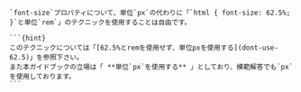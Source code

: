 ````{tip}
`font-size`プロパティについて、単位`px`の代わりに「`html { font-size: 62.5%; }`と単位`rem`」のテクニックを使用することは自由です。

```{hint}
このテクニックについては「[62.5%とremを使用せず、単位pxを使用する](dont-use-62.5)」を参照下さい。
また本ガイドブックの立場は「 **単位`px`を使用する** 」としており、模範解答でも`px`を使用しております。
```
````
